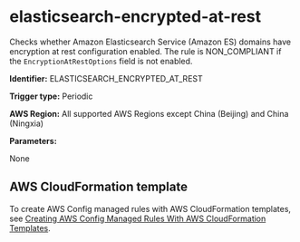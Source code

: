 # elasticsearch\-encrypted\-at\-rest<a name="elasticsearch-encrypted-at-rest"></a>

Checks whether Amazon Elasticsearch Service \(Amazon ES\) domains have encryption at rest configuration enabled\. The rule is NON\_COMPLIANT if the `EncryptionAtRestOptions` field is not enabled\.

**Identifier:** ELASTICSEARCH\_ENCRYPTED\_AT\_REST

**Trigger type:** Periodic

**AWS Region:** All supported AWS Regions except China \(Beijing\) and China \(Ningxia\)

**Parameters:**

None  

## AWS CloudFormation template<a name="w24aac11c29c17d145c15"></a>

To create AWS Config managed rules with AWS CloudFormation templates, see [Creating AWS Config Managed Rules With AWS CloudFormation Templates](aws-config-managed-rules-cloudformation-templates.md)\.